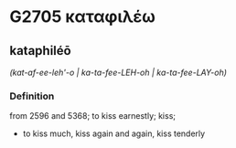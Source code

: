 # G2705 καταφιλέω

## kataphiléō

_(kat-af-ee-leh'-o | ka-ta-fee-LEH-oh | ka-ta-fee-LAY-oh)_

### Definition

from 2596 and 5368; to kiss earnestly; kiss; 

- to kiss much, kiss again and again, kiss tenderly
